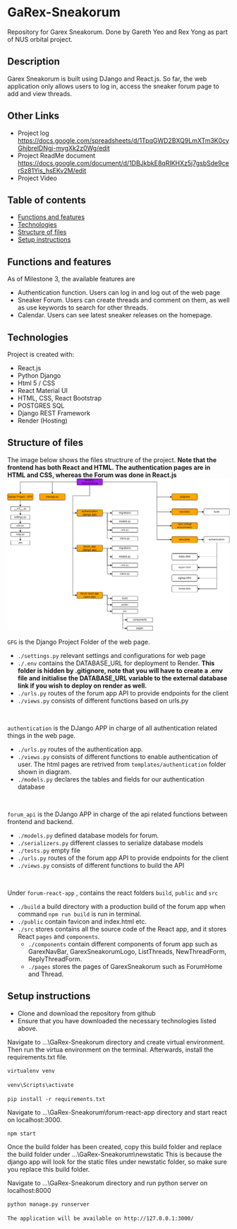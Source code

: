 # GaRex-Sneakorum
Repository for Garex Sneakorum. Done by Gareth Yeo and Rex Yong as part of NUS orbital project. 

## Description 
Garex Sneakorum is built using DJango and React.js. So far, the web application only allows users to log in, access the sneaker forum page to add and view threads. 

## Other Links
* Project log https://docs.google.com/spreadsheets/d/1TpqGWD2BXQ9LmXTm3K0cyGhjbrelDNgj-mygXk2z0Wg/edit
* Project ReadMe document https://docs.google.com/document/d/1DBJkbkE8qRIKHXz5j7gsbSde9cerSz81Yis_hsEKv2M/edit
* Project Video

## Table of contents
* [Functions and features](#functions-and-features)
* [Technologies](#technologies)
* [Structure of files](#structure-of-files)
* [Setup instructions](#Setup-instructions)


## Functions and features
As of Milestone 3, the available features are 
* Authentication function. Users can log in and log out of the web page
* Sneaker Forum. Users can create threads and comment on them, as well as use keywords to search for other threads.
* Calendar. Users can see latest sneaker releases on the homepage.

## Technologies
Project is created with:
* React.js
* Python Django
* Html 5 / CSS
* React Material UI
* HTML, CSS, React Bootstrap
* POSTGRES SQL
* Django REST Framework
* Render (Hosting)

## Structure of files
The image below shows the files structrure of the project. **Note that the frontend has both React and HTML. The authentication pages are in HTML and CSS, whereas the Forum was done in React.js**
![File structure](newstatic/ReadMeImage/Django%20File%20structure.drawio%20(5).png)

`GFG` is the Django Project Folder of the web page.
-   `./settings.py` relevant settings and configurations for web page
-   `./.env` contains the DATABASE_URL for deployment to Render. **This folder is hidden by .gitignore, note that you will have to create a .env file and initialise the DATABASE_URL variable to the external database link if you wish to deploy on render as well.**
-   `./urls.py` routes of the forum app API to provide endpoints for the client
-   `./views.py` consists of different functions based on urls.py  
 <br>

`authentication` is the DJango APP in charge of all authentication related things in the web page. 
-   `./urls.py` routes of the authentication app.
-   `./views.py` consists of different functions to enable authentication of user. The html pages are retrived from `templates/authentication` folder shown in diagram. 
-   `./models.py` declares the tables and fields for our authentication database  
  <br>

`forum_api` is the DJango APP in charge of the api related functions between frontend and backend. 
-   `./models.py` defined database models for forum. 
-   `./serializers.py` different classes to serialize database models
-   `./tests.py` empty file
-   `./urls.py` routes of the forum app API to provide endpoints for the client
-   `./views.py` consists of different functions to build the API  
  <br>

Under `forum-react-app` , contains the react folders `build`, `public` and `src` 
-   `./build` a build directory with a production build of the forum app when command `npm run build` is run in terminal. 
-   `./public` contain favicon and index.html etc.
-   `./src` stores contains all the source code of the React app, and it stores React `pages` and `components`.
    -   `./components` contain different components of forum app such as GarexNavBar, GarexSneakorumLogo, ListThreads, NewThreadForm, ReplyThreadForm. 
    -   `./pages` stores the pages of GarexSneakorum such as ForumHome and Thread.  

## Setup instructions
* Clone and download the repository from github
* Ensure that you have downloaded the necessary technologies listed above. 

Navigate to ...\GaRex-Sneakorum directory and create virtual environment. Then run the virtua environment on the terminal. Afterwards, install the requirements.txt file.
```
virtualenv venv

venv\Scripts\activate

pip install -r requirements.txt
```

Navigate to ...\GaRex-Sneakorum\forum-react-app directory and start react on localhost:3000.
```
npm start
```

Once the build folder has been created, copy this build folder and replace the build folder under ...\GaRex-Sneakorum\newstatic 
This is because the django app will look for the static files under newstatic folder, so make sure you replace this build folder. 

Navigate to ...\GaRex-Sneakorum directory and run python server on localhost:8000
```
python manage.py runserver

The application will be available on http://127.0.0.1:3000/
```



